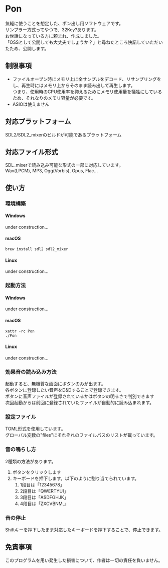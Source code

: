 # Pon
気軽に使うことを想定した、ポン出し用ソフトウェアです。  
サンプラー方式ってやつで、32Key?あります。  
お世話になっている方に頼まれ、作成しました。  
「OSSとして公開しても大丈夫でしょうか？」と尋ねたところ快諾していただいたため、公開します。  

## 制限事項
- ファイルオープン時にメモリ上に全サンプルをデコード、リサンプリングをし、再生時にはメモリ上からそのまま読み出して再生します。  
  つまり、使用時のCPU使用率を抑えるためにメモリ使用量を犠牲にしているため、それなりのメモリ容量が必要です。
- ASIOは使えません

## 対応プラットフォーム
SDL2/SDL2_mixerのビルドが可能であるプラットフォーム

## 対応ファイル形式
SDL_mixerで読み込み可能な形式の一部に対応しています。  
Wav(LPCM), MP3, Ogg(Vorbis), Opus, Flac...

## 使い方
### 環境構築
#### Windows
under construction...
#### macOS
`brew install sdl2 sdl2_mixer`
#### Linux
under construction...

### 起動方法
#### Windows
under construction...
#### macOS
```
xattr -rc Pon
./Pon
```
#### Linux
under construction...

### 効果音の読み込み方法
起動すると、無機質な画面にボタンのみが出ます。  
各ボタンに登録したい音声をD&Dすることで登録できます。  
ボタンに音声ファイルが登録されているかはボタンの明るさで判別できます  
次回起動からは前回に登録されていたファイルが自動的に読み込まれます。

### 設定ファイル
TOML形式を使用しています。  
グローバル変数の"files"にそれぞれのファイルパスのリストが載っています。

### 音の鳴らし方
2種類の方法があります。
1. ボタンをクリックします
2. キーボードを押下します。以下のように割り当てられています。
    1. 1段目は「12345678」
    2. 2段目は「QWERTYUI」
    3. 3段目は「ASDFGHJK」
    4. 4段目は「ZXCVBNM,」

### 音の停止
Shiftキーを押下したまま対応したキーボードを押下することで、停止できます。

## 免責事項
このプログラムを用い発生した損害について、作者は一切の責任を負いません。
